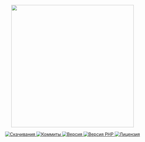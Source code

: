 <p align="center"><a href="https://www.localzet.com" target="_blank">
  <img src="https://static.localzet.com/media/full-localzet2.png" width="400">
</a></p>

<p align="center">
  <a href="https://packagist.org/packages/localzet/tunnel">
  <img src="https://img.shields.io/packagist/dt/localzet/tunnel?label=%D0%A1%D0%BA%D0%B0%D1%87%D0%B8%D0%B2%D0%B0%D0%BD%D0%B8%D1%8F" alt="Скачивания">
</a>
  <a href="https://github.com/localzet/Tunnel">
  <img src="https://img.shields.io/github/commit-activity/t/localzet/Tunnel?label=%D0%9A%D0%BE%D0%BC%D0%BC%D0%B8%D1%82%D1%8B" alt="Коммиты">
</a>
  <a href="https://packagist.org/packages/localzet/tunnel">
  <img src="https://img.shields.io/packagist/v/localzet/tunnel?label=%D0%92%D0%B5%D1%80%D1%81%D0%B8%D1%8F" alt="Версия">
</a>
  <a href="https://packagist.org/packages/localzet/tunnel">
  <img src="https://img.shields.io/packagist/dependency-v/localzet/tunnel/php?label=PHP" alt="Версия PHP">
</a>
  <a href="https://github.com/localzet/Tunnel">
  <img src="https://img.shields.io/github/license/localzet/Tunnel?label=%D0%9B%D0%B8%D1%86%D0%B5%D0%BD%D0%B7%D0%B8%D1%8F" alt="Лицензия">
</a>
</p>
